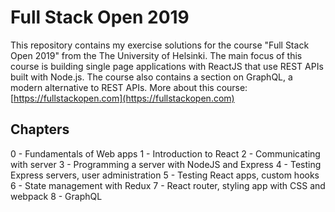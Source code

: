 # Full Stack Open 2019

This repository contains my exercise solutions for the course "Full Stack Open 2019" from the The University of Helsinki. The main focus of this course is building single page applications with ReactJS that use REST APIs built with Node.js. The course also contains a section on GraphQL, a modern alternative to REST APIs. More about this course: [https://fullstackopen.com](https://fullstackopen.com)

## Chapters

0 - Fundamentals of Web apps
1 - Introduction to React
2 - Communicating with server
3 - Programming a server with NodeJS and Express
4 - Testing Express servers, user administration
5 - Testing React apps, custom hooks
6 - State management with Redux
7 - React router, styling app with CSS and webpack
8 - GraphQL
